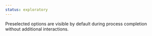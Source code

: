 ```yaml
---
status: exploratory
---
```


Preselected options are visible by default during process completion without additional interactions.
